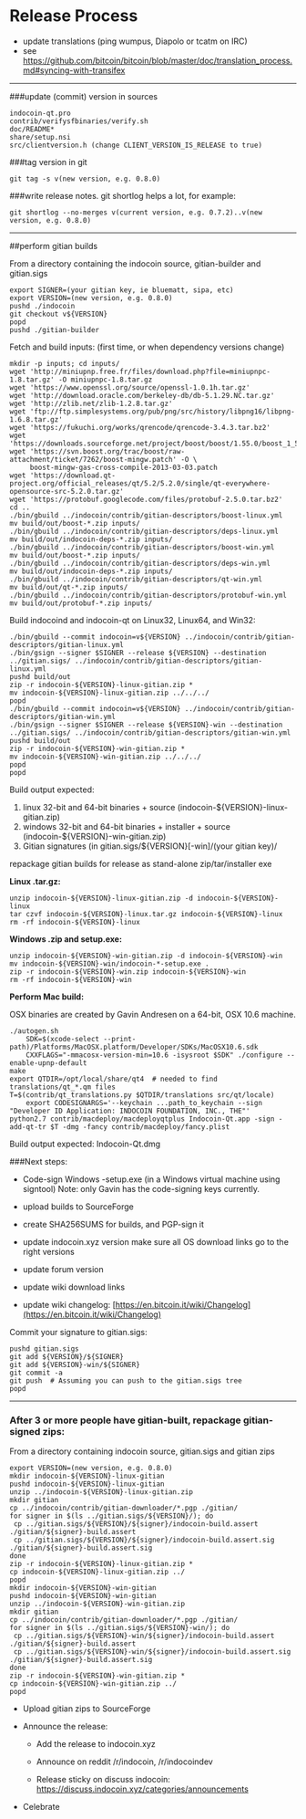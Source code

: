 Release Process
====================

* update translations (ping wumpus, Diapolo or tcatm on IRC)
* see https://github.com/bitcoin/bitcoin/blob/master/doc/translation_process.md#syncing-with-transifex

* * *

###update (commit) version in sources


	indocoin-qt.pro
	contrib/verifysfbinaries/verify.sh
	doc/README*
	share/setup.nsi
	src/clientversion.h (change CLIENT_VERSION_IS_RELEASE to true)

###tag version in git

	git tag -s v(new version, e.g. 0.8.0)

###write release notes. git shortlog helps a lot, for example:

	git shortlog --no-merges v(current version, e.g. 0.7.2)..v(new version, e.g. 0.8.0)

* * *

##perform gitian builds

 From a directory containing the indocoin source, gitian-builder and gitian.sigs
  
	export SIGNER=(your gitian key, ie bluematt, sipa, etc)
	export VERSION=(new version, e.g. 0.8.0)
	pushd ./indocoin
	git checkout v${VERSION}
	popd
	pushd ./gitian-builder

 Fetch and build inputs: (first time, or when dependency versions change)

	mkdir -p inputs; cd inputs/
	wget 'http://miniupnp.free.fr/files/download.php?file=miniupnpc-1.8.tar.gz' -O miniupnpc-1.8.tar.gz
	wget 'https://www.openssl.org/source/openssl-1.0.1h.tar.gz'
	wget 'http://download.oracle.com/berkeley-db/db-5.1.29.NC.tar.gz'
	wget 'http://zlib.net/zlib-1.2.8.tar.gz'
	wget 'ftp://ftp.simplesystems.org/pub/png/src/history/libpng16/libpng-1.6.8.tar.gz'
	wget 'https://fukuchi.org/works/qrencode/qrencode-3.4.3.tar.bz2'
	wget 'https://downloads.sourceforge.net/project/boost/boost/1.55.0/boost_1_55_0.tar.bz2'
	wget 'https://svn.boost.org/trac/boost/raw-attachment/ticket/7262/boost-mingw.patch' -O \
	     boost-mingw-gas-cross-compile-2013-03-03.patch
	wget 'https://download.qt-project.org/official_releases/qt/5.2/5.2.0/single/qt-everywhere-opensource-src-5.2.0.tar.gz'
	wget 'https://protobuf.googlecode.com/files/protobuf-2.5.0.tar.bz2'
	cd ..
	./bin/gbuild ../indocoin/contrib/gitian-descriptors/boost-linux.yml
	mv build/out/boost-*.zip inputs/
	./bin/gbuild ../indocoin/contrib/gitian-descriptors/deps-linux.yml
	mv build/out/indocoin-deps-*.zip inputs/
	./bin/gbuild ../indocoin/contrib/gitian-descriptors/boost-win.yml
	mv build/out/boost-*.zip inputs/
	./bin/gbuild ../indocoin/contrib/gitian-descriptors/deps-win.yml
	mv build/out/indocoin-deps-*.zip inputs/
	./bin/gbuild ../indocoin/contrib/gitian-descriptors/qt-win.yml
	mv build/out/qt-*.zip inputs/
	./bin/gbuild ../indocoin/contrib/gitian-descriptors/protobuf-win.yml
	mv build/out/protobuf-*.zip inputs/

 Build indocoind and indocoin-qt on Linux32, Linux64, and Win32:
  
	./bin/gbuild --commit indocoin=v${VERSION} ../indocoin/contrib/gitian-descriptors/gitian-linux.yml
	./bin/gsign --signer $SIGNER --release ${VERSION} --destination ../gitian.sigs/ ../indocoin/contrib/gitian-descriptors/gitian-linux.yml
	pushd build/out
	zip -r indocoin-${VERSION}-linux-gitian.zip *
	mv indocoin-${VERSION}-linux-gitian.zip ../../../
	popd
	./bin/gbuild --commit indocoin=v${VERSION} ../indocoin/contrib/gitian-descriptors/gitian-win.yml
	./bin/gsign --signer $SIGNER --release ${VERSION}-win --destination ../gitian.sigs/ ../indocoin/contrib/gitian-descriptors/gitian-win.yml
	pushd build/out
	zip -r indocoin-${VERSION}-win-gitian.zip *
	mv indocoin-${VERSION}-win-gitian.zip ../../../
	popd
	popd

  Build output expected:

  1. linux 32-bit and 64-bit binaries + source (indocoin-${VERSION}-linux-gitian.zip)
  2. windows 32-bit and 64-bit binaries + installer + source (indocoin-${VERSION}-win-gitian.zip)
  3. Gitian signatures (in gitian.sigs/${VERSION}[-win]/(your gitian key)/

repackage gitian builds for release as stand-alone zip/tar/installer exe

**Linux .tar.gz:**

	unzip indocoin-${VERSION}-linux-gitian.zip -d indocoin-${VERSION}-linux
	tar czvf indocoin-${VERSION}-linux.tar.gz indocoin-${VERSION}-linux
	rm -rf indocoin-${VERSION}-linux

**Windows .zip and setup.exe:**

	unzip indocoin-${VERSION}-win-gitian.zip -d indocoin-${VERSION}-win
	mv indocoin-${VERSION}-win/indocoin-*-setup.exe .
	zip -r indocoin-${VERSION}-win.zip indocoin-${VERSION}-win
	rm -rf indocoin-${VERSION}-win

**Perform Mac build:**

  OSX binaries are created by Gavin Andresen on a 64-bit, OSX 10.6 machine.

	./autogen.sh
        SDK=$(xcode-select --print-path)/Platforms/MacOSX.platform/Developer/SDKs/MacOSX10.6.sdk
        CXXFLAGS="-mmacosx-version-min=10.6 -isysroot $SDK" ./configure --enable-upnp-default
	make
	export QTDIR=/opt/local/share/qt4  # needed to find translations/qt_*.qm files
	T=$(contrib/qt_translations.py $QTDIR/translations src/qt/locale)
        export CODESIGNARGS='--keychain ...path_to_keychain --sign "Developer ID Application: INDOCOIN FOUNDATION, INC., THE"'
	python2.7 contrib/macdeploy/macdeployqtplus Indocoin-Qt.app -sign -add-qt-tr $T -dmg -fancy contrib/macdeploy/fancy.plist

 Build output expected: Indocoin-Qt.dmg

###Next steps:

* Code-sign Windows -setup.exe (in a Windows virtual machine using signtool)
 Note: only Gavin has the code-signing keys currently.

* upload builds to SourceForge

* create SHA256SUMS for builds, and PGP-sign it

* update indocoin.xyz version
  make sure all OS download links go to the right versions
  
* update forum version

* update wiki download links

* update wiki changelog: [https://en.bitcoin.it/wiki/Changelog](https://en.bitcoin.it/wiki/Changelog)

Commit your signature to gitian.sigs:

	pushd gitian.sigs
	git add ${VERSION}/${SIGNER}
	git add ${VERSION}-win/${SIGNER}
	git commit -a
	git push  # Assuming you can push to the gitian.sigs tree
	popd

-------------------------------------------------------------------------

### After 3 or more people have gitian-built, repackage gitian-signed zips:

From a directory containing indocoin source, gitian.sigs and gitian zips

	export VERSION=(new version, e.g. 0.8.0)
	mkdir indocoin-${VERSION}-linux-gitian
	pushd indocoin-${VERSION}-linux-gitian
	unzip ../indocoin-${VERSION}-linux-gitian.zip
	mkdir gitian
	cp ../indocoin/contrib/gitian-downloader/*.pgp ./gitian/
	for signer in $(ls ../gitian.sigs/${VERSION}/); do
	 cp ../gitian.sigs/${VERSION}/${signer}/indocoin-build.assert ./gitian/${signer}-build.assert
	 cp ../gitian.sigs/${VERSION}/${signer}/indocoin-build.assert.sig ./gitian/${signer}-build.assert.sig
	done
	zip -r indocoin-${VERSION}-linux-gitian.zip *
	cp indocoin-${VERSION}-linux-gitian.zip ../
	popd
	mkdir indocoin-${VERSION}-win-gitian
	pushd indocoin-${VERSION}-win-gitian
	unzip ../indocoin-${VERSION}-win-gitian.zip
	mkdir gitian
	cp ../indocoin/contrib/gitian-downloader/*.pgp ./gitian/
	for signer in $(ls ../gitian.sigs/${VERSION}-win/); do
	 cp ../gitian.sigs/${VERSION}-win/${signer}/indocoin-build.assert ./gitian/${signer}-build.assert
	 cp ../gitian.sigs/${VERSION}-win/${signer}/indocoin-build.assert.sig ./gitian/${signer}-build.assert.sig
	done
	zip -r indocoin-${VERSION}-win-gitian.zip *
	cp indocoin-${VERSION}-win-gitian.zip ../
	popd

- Upload gitian zips to SourceForge

- Announce the release:

  - Add the release to indocoin.xyz

  - Announce on reddit /r/indocoin, /r/indocoindev

  - Release sticky on discuss indocoin: https://discuss.indocoin.xyz/categories/announcements

- Celebrate 
